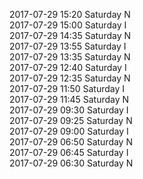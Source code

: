 2017-07-29 15:20 Saturday  N  
2017-07-29 15:00 Saturday  I  
2017-07-29 14:35 Saturday  N  
2017-07-29 13:55 Saturday  I  
2017-07-29 13:35 Saturday  N  
2017-07-29 12:40 Saturday  I  
2017-07-29 12:35 Saturday  N  
2017-07-29 11:50 Saturday  I  
2017-07-29 11:45 Saturday  N  
2017-07-29 09:30 Saturday  I  
2017-07-29 09:25 Saturday  N  
2017-07-29 09:00 Saturday  I  
2017-07-29 06:50 Saturday  N  
2017-07-29 06:45 Saturday  I  
2017-07-29 06:30 Saturday  N  
